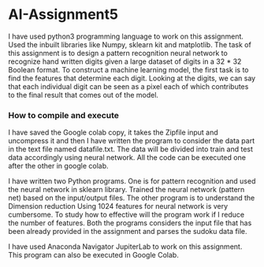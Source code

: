 # AI-Assignment5

I have used python3 programming language to work on this assignment. Used the inbuilt libraries like Numpy, sklearn kit and matplotlib.
The task of this assignment is to design a pattern recognition neural network to recognize hand written digits given a large dataset of digits in a 32 * 32 Boolean format. 
To construct a machine learning model, the first task is to find the features that determine each digit.
Looking at the digits, we can say that each individual digit can be seen as a pixel each of which contributes to the final result that comes out of the model.

### How to compile and execute

I have saved the Google colab copy, it takes the Zipfile input and uncompress it and then I have written the program to consider the data part in the text file named datafile.txt. The data will be divided into train and test data accordingly using neural network. All the code can be executed one after the other in google colab.

I have written two Python programs. One is for pattern recognition and used the neural network in sklearn library. Trained the neural network (pattern net) based on the input/output files. The other program is to understand the Dimension reduction Using 1024 features for neural network is very cumbersome. To study how to effective will the program work if I reduce the number of features. Both the programs considers the input file that has been already provided in the assignment and parses the sudoku data file.

I have used Anaconda Navigator JupiterLab to work on this assignment. This program can also be executed in Google Colab.
